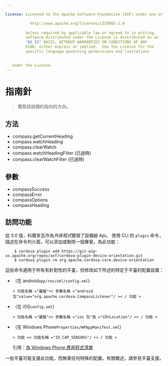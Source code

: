 ```yaml
---

license: Licensed to the Apache Software Foundation (ASF) under one or more contributor license agreements. See the NOTICE file distributed with this work for additional information regarding copyright ownership. The ASF licenses this file to you under the Apache License, Version 2.0 (the "License"); you may not use this file except in compliance with the License. You may obtain a copy of the License at

           http://www.apache.org/licenses/LICENSE-2.0
    
         Unless required by applicable law or agreed to in writing,
         software distributed under the License is distributed on an
         "AS IS" BASIS, WITHOUT WARRANTIES OR CONDITIONS OF ANY
         KIND, either express or implied.  See the License for the
         specific language governing permissions and limitations
    

   under the License.
---
```


# 指南針

> 獲取該設備的指向的方向。

## 方法

*   compass.getCurrentHeading
*   compass.watchHeading
*   compass.clearWatch
*   compass.watchHeadingFilter (已過時)
*   compass.clearWatchFilter (已過時)

## 參數

*   compassSuccess
*   compassError
*   compassOptions
*   compassHeading

## 訪問功能

從 3.0 版，科爾多瓦作為*外掛程式*實現了設備級 Api。 使用 CLI 的 `plugin` 命令，描述在命令列介面，可以添加或刪除一個專案，為此功能：

        $ cordova plugin add https://git-wip-us.apache.org/repos/asf/cordova-plugin-device-orientation.git
        $ cordova plugin rm org.apache.cordova.core.device-orientation
    

這些命令適用于所有有針對性的平臺，但修改如下所述的特定于平臺的配置設置：

*   （在 android`app/res/xml/config.xml`)
    
        < 功能名稱 ="羅盤">< 參數名稱 ="android 包"value="org.apache.cordova.CompassListener"/ >< / 功能 >
        

*   （在 iOS`config.xml`)
    
        < 功能名稱 ="羅盤">< 參數名稱 ="ios 包"值 ="CDVLocation"/ >< / 功能 >
        

*   （在 Windows Phone`Properties/WPAppManifest.xml`)
    
        < 功能 >< 功能名稱 ="ID_CAP_SENSORS"/ >< / 功能 >
        
    
    引用：[為 Windows Phone 應用程式清單][1]

 [1]: http://msdn.microsoft.com/en-us/library/ff769509%28v=vs.92%29.aspx

一些平臺可能支援此功能，而無需任何特殊的配置。有關概述，請參見平臺支援。